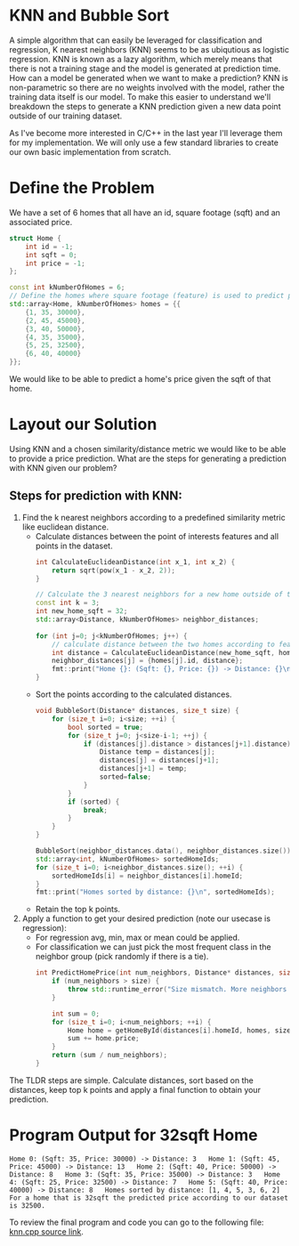 # KNN and Bubble Sort

A simple algorithm that can easily be leveraged for classification and regression, K nearest neighbors (KNN) seems to be as ubiqutious as logistic regression. KNN is known as a lazy algorithm, which merely means that there is not a training stage and the model is generated at prediction time. How can a model be generated when we want to make a prediction? KNN is non-parametric so there are no weights involved with the model, rather the training data itself is our model. To make this easier to understand we'll breakdown the steps to generate a KNN prediction given a new data point outside of our training dataset. 

As I've become more interested in C/C++ in the last year I'll leverage them for my implementation. We will only use a few standard libraries to create our own basic implementation from scratch.

# Define the Problem
We have a set of 6 homes that all have an id, square footage (sqft) and an associated price. 

```cpp
struct Home {
    int id = -1;
    int sqft = 0;
    int price = -1;
};

const int kNumberOfHomes = 6;
// Define the homes where square footage (feature) is used to predict price (label)
std::array<Home, kNumberOfHomes> homes = {{
    {1, 35, 30000},
    {2, 45, 45000},
    {3, 40, 50000},
    {4, 35, 35000},
    {5, 25, 32500},
    {6, 40, 40000}
}};
```

We would like to be able to predict a home's price given the sqft of that home.


# Layout our Solution

Using KNN and a chosen similarity/distance metric we would like to be able to provide a price prediction. What are the steps for generating a prediction with KNN given our problem?

## Steps for prediction with KNN:
1. Find the k nearest neighbors according to a predefined similarity metric like euclidean distance.
    - Calculate distances between the point of interests features and all points in the dataset.
      ```cpp
      int CalculateEuclideanDistance(int x_1, int x_2) {
          return sqrt(pow(x_1 - x_2, 2));
      }

      // Calculate the 3 nearest neighbors for a new home outside of the training set using the home sq ft feature
      const int k = 3;
      int new_home_sqft = 32;
      std::array<Distance, kNumberOfHomes> neighbor_distances;
  
      for (int j=0; j<kNumberOfHomes; j++) {
          // calculate distance between the two homes according to features (just sqft)
          int distance = CalculateEuclideanDistance(new_home_sqft, homes[j].sqft);
          neighbor_distances[j] = {homes[j].id, distance};
          fmt::print("Home {}: (Sqft: {}, Price: {}) -> Distance: {}\n", j, homes[j].sqft, homes[j].price, neighbor_distances[j].distance);
      }
      ```
    - Sort the points according to the calculated distances.
      ```cpp
      void BubbleSort(Distance* distances, size_t size) {
          for (size_t i=0; i<size; ++i) {
              bool sorted = true;
              for (size_t j=0; j<size-i-1; ++j) {
                  if (distances[j].distance > distances[j+1].distance) {
                      Distance temp = distances[j];
                      distances[j] = distances[j+1];
                      distances[j+1] = temp;
                      sorted=false;
                  }
              }
              if (sorted) {
                  break;
              }
          }
      }
      
      BubbleSort(neighbor_distances.data(), neighbor_distances.size());
      std::array<int, kNumberOfHomes> sortedHomeIds;
      for (size_t i=0; i<neighbor_distances.size(); ++i) {
          sortedHomeIds[i] = neighbor_distances[i].homeId;
      }
      fmt::print("Homes sorted by distance: {}\n", sortedHomeIds);
      ```
    - Retain the top k points.
2. Apply a function to get your desired prediction (note our usecase is regression):
    - For regression avg, min, max or mean could be applied.
    - For classification we can just pick the most frequent class in the neighbor group (pick randomly if there is a tie).
      ```cpp
      int PredictHomePrice(int num_neighbors, Distance* distances, size_t size, Home* homes) {
          if (num_neighbors > size) {
              throw std::runtime_error("Size mismatch. More neighbors than homes available!\n");
          }
      
          int sum = 0;
          for (size_t i=0; i<num_neighbors; ++i) {
              Home home = getHomeById(distances[i].homeId, homes, size);
              sum += home.price;
          }
          return (sum / num_neighbors);
      }
      ```
  
The TLDR steps are simple. Calculate distances, sort based on the distances, keep top k points and apply a final function to obtain your prediction.

# Program Output for 32sqft Home

`
Home 0: (Sqft: 35, Price: 30000) -> Distance: 3  
Home 1: (Sqft: 45, Price: 45000) -> Distance: 13  
Home 2: (Sqft: 40, Price: 50000) -> Distance: 8  
Home 3: (Sqft: 35, Price: 35000) -> Distance: 3  
Home 4: (Sqft: 25, Price: 32500) -> Distance: 7  
Home 5: (Sqft: 40, Price: 40000) -> Distance: 8  
Homes sorted by distance: [1, 4, 5, 3, 6, 2]  
For a home that is 32sqft the predicted price according to our dataset is 32500.
`

To review the final program and code you can go to the following file: [knn.cpp source link](https://github.com/jdspell/learningc/blob/main/machine_learning/KNN/knn.cpp).
